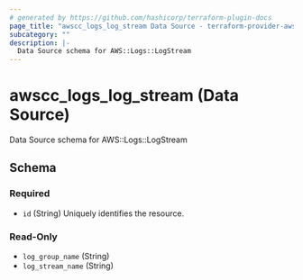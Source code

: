 ```yaml
---
# generated by https://github.com/hashicorp/terraform-plugin-docs
page_title: "awscc_logs_log_stream Data Source - terraform-provider-awscc"
subcategory: ""
description: |-
  Data Source schema for AWS::Logs::LogStream
---
```


# awscc_logs_log_stream (Data Source)

Data Source schema for AWS::Logs::LogStream



<!-- schema generated by tfplugindocs -->
## Schema

### Required

- `id` (String) Uniquely identifies the resource.

### Read-Only

- `log_group_name` (String)
- `log_stream_name` (String)


